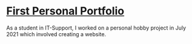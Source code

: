 # [First Personal Portfolio](https://mekkermb.github.io/first-personal-portfolio/index.html)

As a student in IT-Support, I worked on a personal hobby project in July 2021 which involved creating a website.